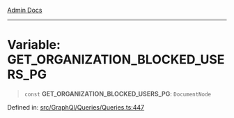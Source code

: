 [Admin Docs](/)

***

# Variable: GET\_ORGANIZATION\_BLOCKED\_USERS\_PG

> `const` **GET\_ORGANIZATION\_BLOCKED\_USERS\_PG**: `DocumentNode`

Defined in: [src/GraphQl/Queries/Queries.ts:447](https://github.com/PalisadoesFoundation/talawa-admin/blob/main/src/GraphQl/Queries/Queries.ts#L447)
